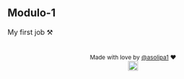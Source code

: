   ## Modulo-1
My first job ⚒

  ##
  
<div align="center">

<sub>Made with love by <a href="https://dikson.xyz">@asolipa1<a> ❤️</sub>  
<img height="20px" src="https://user-images.githubusercontent.com/49994083/189573872-f81a164a-de54-4536-a520-5e5124cf9653.png">
</div>

